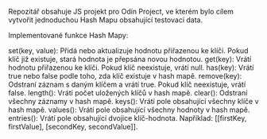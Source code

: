 Repozitář obsahuje JS projekt pro Odin Project, ve kterém bylo cílem vytvořit jednoduchou Hash Mapu obsahující testovací data.

Implementované funkce Hash Mapy: 

set(key, value): Přidá nebo aktualizuje hodnotu přiřazenou ke klíči. Pokud klíč již existuje, stará hodnota je přepsána novou hodnotou.
get(key): Vrátí hodnotu přiřazenou ke klíči. Pokud klíč neexistuje, vrátí null.
has(key): Vrátí true nebo false podle toho, zda klíč existuje v hash mapě.
remove(key): Odstraní záznam s daným klíčem a vrátí true. Pokud klíč neexistuje, vrátí false.
length(): Vrátí počet uložených klíčů v hash mapě.
clear(): Odstraní všechny záznamy v hash mapě.
keys(): Vrátí pole obsahující všechny klíče v hash mapě.
values(): Vrátí pole obsahující všechny hodnoty v hash mapě.
entries(): Vrátí pole obsahující dvojice klíč-hodnota. Například: [[firstKey, firstValue], [secondKey, secondValue]].
